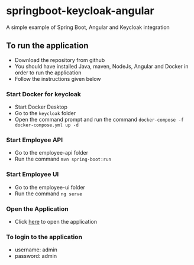 # springboot-keycloak-angular
A simple example of Spring Boot, Angular and Keycloak integration

## To run the application
* Download the repository from github
* You should have installed Java, maven, NodeJs, Angular and Docker in order to run the application
* Follow the instructions given below

### Start Docker for keycloak
* Start Docker Desktop
* Go to the `keycloak` folder
* Open the command prompt and run the command `docker-compose -f docker-compose.yml up -d`

### Start Employee API
* Go to the employee-api folder
* Run the command `mvn spring-boot:run`

### Start Employee UI
* Go to the employee-ui folder
* Run the command `ng serve`

### Open the Application
* Click [here](http://localhost:4200) to open the application

### To login to the application
* username: admin
* password: admin